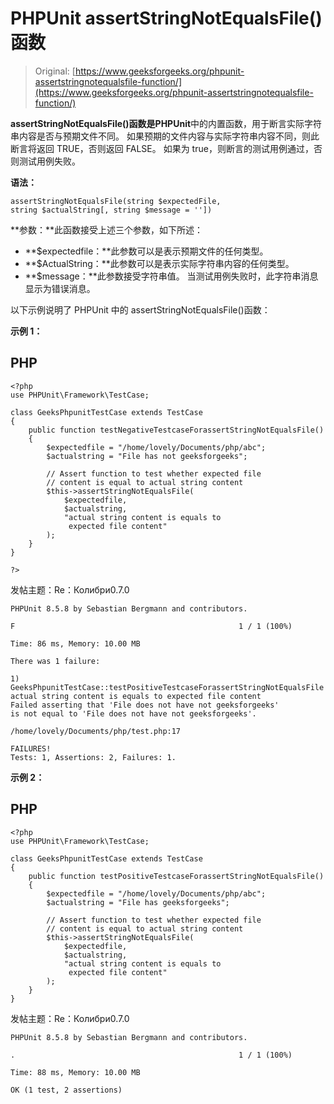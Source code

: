 # PHPUnit assertStringNotEqualsFile()函数

> Original: [https://www.geeksforgeeks.org/phpunit-assertstringnotequalsfile-function/](https://www.geeksforgeeks.org/phpunit-assertstringnotequalsfile-function/)

**assertStringNotEqualsFile()**函数是**PHPUnit**中的内置函数，用于断言实际字符串内容是否与预期文件不同。 如果预期的文件内容与实际字符串内容不同，则此断言将返回 TRUE，否则返回 FALSE。 如果为 true，则断言的测试用例通过，否则测试用例失败。

**语法：**

```
assertStringNotEqualsFile(string $expectedFile, 
string $actualString[, string $message = ''])

```

**参数：**此函数接受上述三个参数，如下所述：

*   **$expectedfile：**此参数可以是表示预期文件的任何类型。
*   **$ActualString：**此参数可以是表示实际字符串内容的任何类型。
*   **$message：**此参数接受字符串值。 当测试用例失败时，此字符串消息显示为错误消息。

以下示例说明了 PHPUnit 中的 assertStringNotEqualsFile()函数：

**示例 1：**

## PHP

```
<?php 
use PHPUnit\Framework\TestCase; 

class GeeksPhpunitTestCase extends TestCase 
{ 
    public function testNegativeTestcaseForassertStringNotEqualsFile()
    { 
        $expectedfile = "/home/lovely/Documents/php/abc";
        $actualstring = "File has not geeksforgeeks"; 

        // Assert function to test whether expected file 
        // content is equal to actual string content
        $this->assertStringNotEqualsFile(
            $expectedfile,
            $actualstring, 
            "actual string content is equals to
             expected file content"
        ); 
    } 
} 

?>
```

发帖主题：Re：Колибри0.7.0

```
PHPUnit 8.5.8 by Sebastian Bergmann and contributors.

F                                                  1 / 1 (100%)

Time: 86 ms, Memory: 10.00 MB

There was 1 failure:

1) GeeksPhpunitTestCase::testPositiveTestcaseForassertStringNotEqualsFile
actual string content is equals to expected file content
Failed asserting that 'File does not have not geeksforgeeks' 
is not equal to 'File does not have not geeksforgeeks'.

/home/lovely/Documents/php/test.php:17

FAILURES!
Tests: 1, Assertions: 2, Failures: 1.

```

**示例 2：**

## PHP

```
<?php 
use PHPUnit\Framework\TestCase; 

class GeeksPhpunitTestCase extends TestCase 
{ 
    public function testPositiveTestcaseForassertStringNotEqualsFile()
    { 
        $expectedfile = "/home/lovely/Documents/php/abc";
        $actualstring = "File has geeksforgeeks"; 

        // Assert function to test whether expected file 
        // content is equal to actual string content
        $this->assertStringNotEqualsFile(
            $expectedfile,
            $actualstring, 
            "actual string content is equals to 
             expected file content"
        ); 
    } 
}
```

发帖主题：Re：Колибри0.7.0

```
PHPUnit 8.5.8 by Sebastian Bergmann and contributors.

.                                                  1 / 1 (100%)

Time: 88 ms, Memory: 10.00 MB

OK (1 test, 2 assertions)

```